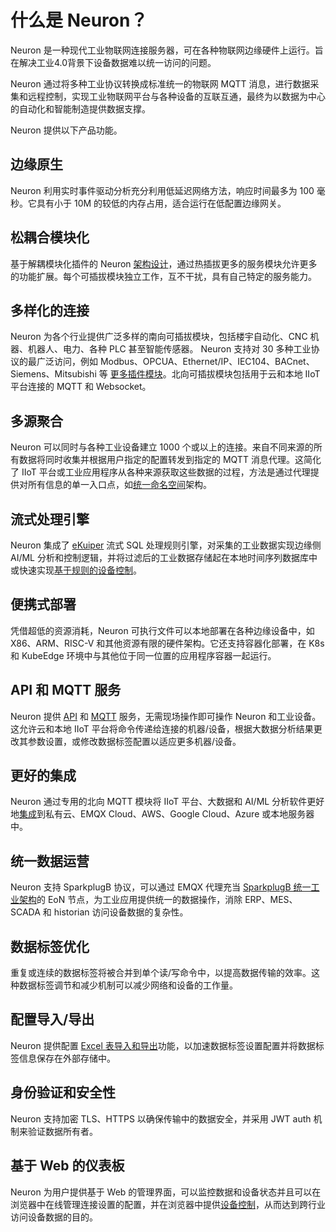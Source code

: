# 什么是 Neuron？

Neuron 是一种现代工业物联网连接服务器，可在各种物联网边缘硬件上运行。旨在解决工业4.0背景下设备数据难以统一访问的问题。

Neuron 通过将多种工业协议转换成标准统一的物联网 MQTT 消息，进行数据采集和远程控制，实现工业物联网平台与各种设备的互联互通，最终为以数据为中心的自动化和智能制造提供数据支撑。

Neuron 提供以下产品功能。

## 边缘原生

Neuron 利用实时事件驱动分析充分利用低延迟网络方法，响应时间最多为 100 毫秒。它具有小于 10M 的较低的内存占用，适合运行在低配置边缘网关。

## 松耦合模块化

基于解耦模块化插件的 Neuron [架构设计](./architecture.md)，通过热插拔更多的服务模块允许更多的功能扩展。每个可插拔模块独立工作，互不干扰，具有自己特定的服务能力。

## 多样化的连接

Neuron 为各个行业提供广泛多样的南向可插拔模块，包括楼宇自动化、CNC 机器、机器人、电力、各种 PLC 甚至智能传感器。 Neuron 支持对 30 多种工业协议的最广泛访问，例如 Modbus、OPCUA、Ethernet/IP、IEC104、BACnet、Siemens、Mitsubishi 等 [更多插件模块](./module-plugins/module-list.md)。北向可插拔模块包括用于云和本地 IIoT 平台连接的 MQTT 和 Websocket。

## 多源聚合

Neuron 可以同时与各种工业设备建立 1000 个或以上的连接。来自不同来源的所有数据将同时收集并根据用户指定的配置转发到指定的 MQTT 消息代理。这简化了 IIoT 平台或工业应用程序从各种来源获取这些数据的过程，方法是通过代理提供对所有信息的单一入口点，如[统一命名空间](./use_cases.md)架构。

## 流式处理引擎

Neuron 集成了 [eKuiper](https://www.lfedge.org/projects/ekuiper) 流式 SQL 处理规则引擎，对采集的工业数据实现边缘侧 AI/ML 分析和控制逻辑，并将过滤后的工业数据存储起在本地时间序列数据库中或快速实现[基于规则的设备控制](./data-processing-engine/device-control.md)。

## 便携式部署

凭借超低的资源消耗，Neuron 可执行文件可以本地部署在各种边缘设备中，如 X86、ARM、RISC-V 和其他资源有限的硬件架构。它还支持容器化部署，在 K8s 和 KubeEdge 环境中与其他位于同一位置的应用程序容器一起运行。

## API 和 MQTT 服务

Neuron 提供 [API](./reference/http-api.md) 和 [MQTT](./reference/mqtt-api.md) 服务，无需现场操作即可操作 Neuron 和工业设备。这允许云和本地 IIoT 平台将命令传递给连接的机器/设备，根据大数据分析结果更改其参数设置，或修改数据标签配置以适应更多机器/设备。

## 更好的集成

Neuron 通过专用的北向 MQTT 模块将 IIoT 平台、大数据和 AI/ML 分析软件更好地[集成](./integration.md)到私有云、EMQX Cloud、AWS、Google Cloud、Azure 或本地服务器中。

## 统一数据运营

Neuron 支持 SparkplugB 协议，可以通过 EMQX 代理充当 [SparkplugB 统一工业架构](./use_cases.md)的 EoN 节点，为工业应用提供统一的数据操作，消除 ERP、MES、SCADA 和 historian 访问设备数据的复杂性。

## 数据标签优化

重复或连续的数据标签将被合并到单个读/写命令中，以提高数据传输的效率。这种数据标签调节和减少机制可以减少网络和设备的工作量。

## 配置导入/导出

Neuron 提供配置 [Excel 表导入和导出](./console-management/configuration-import-export.md)功能，以加速数据标签设置配置并将数据标签信息保存在外部存储中。

## 身份验证和安全性

Neuron 支持加密 TLS、HTTPS 以确保传输中的数据安全，并采用 JWT auth 机制来验证数据所有者。

## 基于 Web 的仪表板

Neuron 为用户提供基于 Web 的管理界面，可以监控数据和设备状态并且可以在浏览器中在线管理连接设置的配置，并在浏览器中提供[设备控制](./console-management/device-control.md)，从而达到跨行业访问设备数据的目的。
